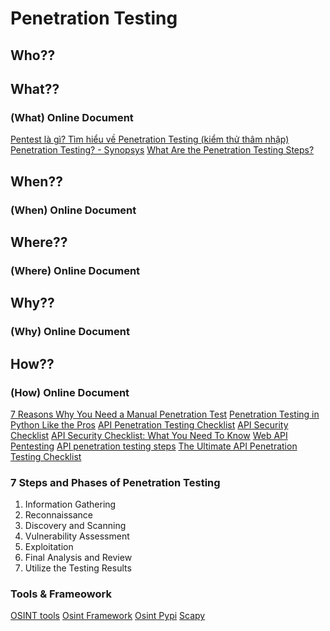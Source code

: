 # Penetration Testing

## Who??

## What??

### (What) Online Document

[Pentest là gì? Tìm hiểu về Penetration Testing (kiểm thử thâm nhập)](https://quantrimang.com/cong-nghe/tim-hieu-ve-penetration-testing-162644#)
[Penetration Testing? - Synopsys](https://www.synopsys.com/glossary/what-is-penetration-testing.html#:~:text=Definition,of%20weaknesses%20in%20a%20system.)
[What Are the Penetration Testing Steps?](https://kirkpatrickprice.com/blog/7-stages-of-penetration-testing/)

## When??

### (When) Online Document

## Where??

### (Where) Online Document

## Why??

### (Why) Online Document

## How??

### (How) Online Document

[7 Reasons Why You Need a Manual Penetration Test](https://kirkpatrickprice.com/blog/7-reasons-why-you-need-a-manual-penetration-test/)
[Penetration Testing in Python Like the Pros](https://www.securecoding.com/blog/penetration-testing-python/#4_Python_Scripts_To_Speed_Up_Your_Pen-Testing)
[API Penetration Testing Checklist](https://www.itgovernance.co.uk/blog/api-penetration-testing-checklist)
[API Security Checklist](https://github.com/shieldfy/API-Security-Checklist)
[API Security Checklist: What You Need To Know](https://www.apisec.ai/blog/api-security-checklist)
[Web API Pentesting](https://book.hacktricks.xyz/network-services-pentesting/pentesting-web/web-api-pentesting)
[API penetration testing steps](https://apimike.com/api-penetration-testing-checklist)
[The Ultimate API Penetration Testing Checklist](https://www.indusface.com/blog/api-penetration-testing-checklist/)

### 7 Steps and Phases of Penetration Testing

1. Information Gathering
2. Reconnaissance
3. Discovery and Scanning
4. Vulnerability Assessment
5. Exploitation
6. Final Analysis and Review
7. Utilize the Testing Results

### Tools & Frameowork

[OSINT tools](https://www.comparitech.com/net-admin/osint-tools/)
[Osint Framework](https://github.com/topics/osint-framework)
[Osint Pypi](https://pypi.org/project/osint/)
[Scapy](https://scapy.readthedocs.io/en/latest/usage.html)
